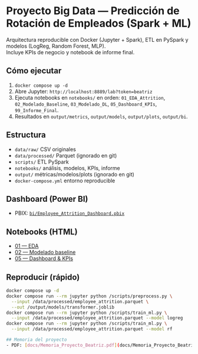 # Proyecto Big Data — Predicción de Rotación de Empleados (Spark + ML)

Arquitectura reproducible con Docker (Jupyter + Spark), ETL en PySpark y modelos (LogReg, Random Forest, MLP).  
Incluye KPIs de negocio y notebook de informe final.

## Cómo ejecutar
1. `docker compose up -d`
2. Abre Jupyter: `http://localhost:8889/lab?token=beatriz`
3. Ejecuta notebooks en `notebooks/` en orden: `01_EDA_Attrition`, `02_Modelado_Baseline`, `03_Modelado_DL`, `05_Dashboard_KPIs`, `99_Informe_Final`.
4. Resultados en `output/metrics`, `output/models`, `output/plots`, `output/bi`.

## Estructura
- `data/raw/` CSV originales
- `data/processed/` Parquet (ignorado en git)
- `scripts/` ETL PySpark
- `notebooks/` análisis, modelos, KPIs, informe
- `output/` métricas/modelos/plots (ignorado en git)
- `docker-compose.yml` entorno reproducible

## Dashboard (Power BI)
- PBIX: [`bi/Employee_Attrition_Dashboard.pbix`](bi/Employee_Attrition_Dashboard.pbix)

## Notebooks (HTML)
- [01 — EDA](docs/01_EDA_Attrition.html)
- [02 — Modelado baseline](docs/02_Modelado_Baseline.html)
- [05 — Dashboard & KPIs](docs/05_Dashboard_KPIs.html)

## Reproducir (rápido)
```bash
docker compose up -d
docker compose run --rm jupyter python /scripts/preprocess.py \
  --input /data/processed/employee_attrition.parquet \
  --out /output/models/transformer.joblib
docker compose run --rm jupyter python /scripts/train_ml.py \
  --input /data/processed/employee_attrition.parquet --model logreg
docker compose run --rm jupyter python /scripts/train_ml.py \
  --input /data/processed/employee_attrition.parquet --model rf

## Memoria del proyecto
- PDF: [docs/Memoria_Proyecto_Beatriz.pdf](docs/Memoria_Proyecto_Beatriz.pdf)
